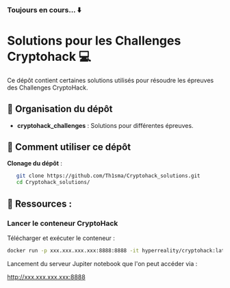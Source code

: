 ### Toujours en cours... ⬇️

# Solutions pour les Challenges Cryptohack 💻

Ce dépôt contient certaines solutions utilisés pour résoudre les épreuves des Challenges CryptoHack.

## 📂 Organisation du dépôt

- **cryptohack_challenges** : Solutions pour différentes épreuves.

## 🚀 Comment utiliser ce dépôt

**Clonage du dépôt** :
```bash
   git clone https://github.com/Th1sma/Cryptohack_solutions.git
   cd Cryptohack_solutions/
```

## 📌 Ressources : 
### Lancer le conteneur CryptoHack
Télécharger et exécuter le conteneur :
```bash
docker run -p xxx.xxx.xxx.xxx:8888:8888 -it hyperreality/cryptohack:latest
```
Lancement du serveur Jupiter notebook que l'on peut accéder via :

http://xxx.xxx.xxx.xxx:8888
